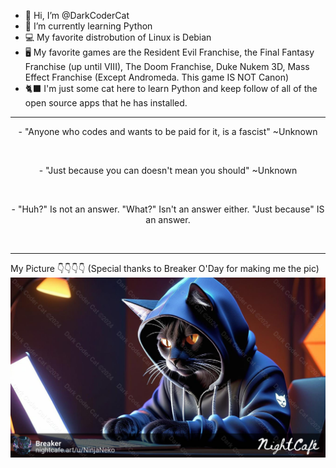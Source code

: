 - 👋 Hi, I’m @DarkCoderCat
- 🌱 I’m currently learning Python
- 💻 My favorite distrobution of Linux is Debian
- 🖥️ My favorite games are the Resident Evil Franchise, the Final Fantasy Franchise (up until VIII), The Doom Franchise, Duke Nukem 3D, Mass Effect Franchise (Except Andromeda. This game IS NOT Canon)
- 🐈‍⬛ I'm just some cat here to learn Python and keep follow of all of the open source apps that he has installed.
<hr>
<p align="center">- "Anyone who codes and wants to be paid for it, is a fascist" ~Unknown</p><br>
<p align="center">- "Just because you can doesn't mean you should" ~Unknown</p><br>
<p align="center">- "Huh?" Is not an answer. "What?" Isn't an answer either. "Just because" IS an answer.</p><br>
<hr>

My Picture 👇👇👇👇 (Special thanks to Breaker O'Day for making me the pic)
![./images/DarkCoderCatWM](./images/DarkCoderCatWM.png)

<!---
DarkCoderCat/DarkCoderCat is a ✨ special ✨ repository because its `README.md` (this file) appears on your GitHub profile.
You can click the Preview link to take a look at your changes.
--->
